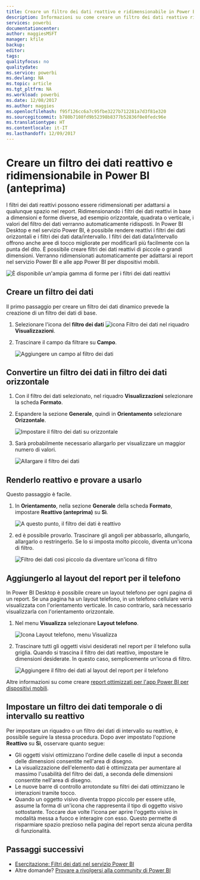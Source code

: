 ```yaml
---
title: Creare un filtro dei dati reattivo e ridimensionabile in Power BI
description: Informazioni su come creare un filtro dei dati reattivo ridimensionabile per adattarsi al report
services: powerbi
documentationcenter: 
author: maggiesMSFT
manager: kfile
backup: 
editor: 
tags: 
qualityfocus: no
qualitydate: 
ms.service: powerbi
ms.devlang: NA
ms.topic: article
ms.tgt_pltfrm: NA
ms.workload: powerbi
ms.date: 12/08/2017
ms.author: maggies
ms.openlocfilehash: f95f126cc6a7c95fbe3227b712281a7d3f81e320
ms.sourcegitcommit: b780b7108fd9b52398b8377b52836f0e0fedc96e
ms.translationtype: HT
ms.contentlocale: it-IT
ms.lasthandoff: 12/09/2017
---
```

# <a name="create-a-responsive-slicer-you-can-resize-in-power-bi-preview"></a>Creare un filtro dei dati reattivo e ridimensionabile in Power BI (anteprima)

I filtri dei dati reattivi possono essere ridimensionati per adattarsi a qualunque spazio nel report. Ridimensionando i filtri dei dati reattivi in base a dimensioni e forme diverse, ad esempio orizzontale, quadrata o verticale, i valori del filtro dei dati verranno automaticamente ridisposti. In Power BI Desktop e nel servizio Power BI, è possibile rendere reattivi i filtri dei dati orizzontali e i filtri dei dati data/intervallo. I filtri dei dati data/intervallo offrono anche aree di tocco migliorate per modificarli più facilmente con la punta del dito. È possibile creare filtri dei dati reattivi di piccole o grandi dimensioni. Verranno ridimensionati automaticamente per adattarsi ai report nel servizio Power BI e alle app Power BI per dispositivi mobili. 

![È disponibile un'ampia gamma di forme per i filtri dei dati reattivi](media/power-bi-slicer-filter-responsive/responsive-slicer-gif.gif)

## <a name="create-a-slicer"></a>Creare un filtro dei dati

Il primo passaggio per creare un filtro dei dati dinamico prevede la creazione di un filtro dei dati di base. 

1. Selezionare l'icona del **filtro dei dati** ![icona Filtro dei dati](media/power-bi-slicer-filter-responsive/power-bi-slicer-icon.png) nel riquadro **Visualizzazioni**.
2. Trascinare il campo da filtrare su **Campo**.

    ![Aggiungere un campo al filtro dei dati](media/power-bi-slicer-filter-responsive/power-bi-slicer-field.png)

## <a name="convert-to-a-horizontal-slicer"></a>Convertire un filtro dei dati in filtro dei dati orizzontale

1. Con il filtro dei dati selezionato, nel riquadro **Visualizzazioni** selezionare la scheda **Formato**.
2. Espandere la sezione **Generale**, quindi in **Orientamento** selezionare **Orizzontale**.

    ![Impostare il filtro dei dati su orizzontale](media/power-bi-slicer-filter-responsive/power-bi-slicer-horizontal.png) 

1.  Sarà probabilmente necessario allargarlo per visualizzare un maggior numero di valori.

     ![Allargare il filtro dei dati](media/power-bi-slicer-filter-responsive/power-bi-slicer-wide-horizontal.png)

## <a name="make-it-responsive-and-experiment-with-it"></a>Renderlo reattivo e provare a usarlo

Questo passaggio è facile. 

1. In **Orientamento**, nella sezione **Generale** della scheda **Formato**, impostare **Reattivo (anteprima)** su **Sì**.  

    ![A questo punto, il filtro dei dati è reattivo](media/power-bi-slicer-filter-responsive/power-bi-slicer-wide-responsive.png)

1. ed è possibile provarlo. Trascinare gli angoli per abbassarlo, allungarlo, allargarlo o restringerlo. Se lo si imposta molto piccolo, diventa un'icona di filtro.

    ![Filtro dei dati così piccolo da diventare un'icona di filtro](media/power-bi-slicer-filter-responsive/power-bi-slicer-small-filter-icon.png)

## <a name="add-it-to-a-phone-report-layout"></a>Aggiungerlo al layout del report per il telefono

In Power BI Desktop è possibile creare un layout telefono per ogni pagina di un report. Se una pagina ha un layout telefono, in un telefono cellulare verrà visualizzata con l'orientamento verticale. In caso contrario, sarà necessario visualizzarla con l'orientamento orizzontale. 

1. Nel menu **Visualizza** selezionare **Layout telefono**.

     ![Icona Layout telefono, menu Visualizza](media/power-bi-slicer-filter-responsive/power-bi-phone-layout-menu.png)
    
1. Trascinare tutti gli oggetti visivi desiderati nel report per il telefono sulla griglia. Quando si trascina il filtro dei dati reattivo, impostare le dimensioni desiderate. In questo caso, semplicemente un'icona di filtro.

    ![Aggiungere il filtro dei dati al layout del report per il telefono](media/power-bi-slicer-filter-responsive/power-bi-slicer-phone-layout.png)

Altre informazioni su come creare [report ottimizzati per l'app Power BI per dispositivi mobili](desktop-create-phone-report.md).

## <a name="make-a-time-or-range-slicer-responsive"></a>Impostare un filtro dei dati temporale o di intervallo su reattivo

Per impostare un riquadro o un filtro dei dati di intervallo su reattivo, è possibile seguire la stessa procedura. Dopo aver impostato l'opzione **Reattivo** su **Sì**, osservare quanto segue:

- Gli oggetti visivi ottimizzano l'ordine delle caselle di input a seconda delle dimensioni consentite nell'area di disegno. 
- La visualizzazione dell'elemento dati è ottimizzata per aumentare al massimo l'usabilità del filtro dei dati, a seconda delle dimensioni consentite nell'area di disegno. 
- Le nuove barre di controllo arrotondate su filtri dei dati ottimizzano le interazioni tramite tocco. 
- Quando un oggetto visivo diventa troppo piccolo per essere utile, assume la forma di un'icona che rappresenta il tipo di oggetto visivo sottostante. Toccare due volte l'icona per aprire l'oggetto visivo in modalità messa a fuoco e interagire con esso. Questo permette di risparmiare spazio prezioso nella pagina del report senza alcuna perdita di funzionalità.

## <a name="next-steps"></a>Passaggi successivi

- [Esercitazione: Filtri dei dati nel servizio Power BI](power-bi-visualization-slicers.md)
- Altre domande? [Provare a rivolgersi alla community di Power BI](http://community.powerbi.com/)